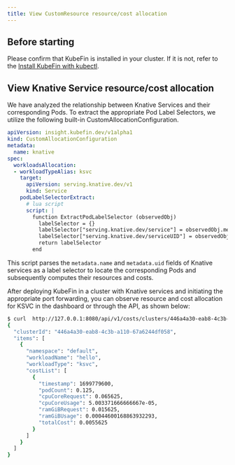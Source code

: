 ```yaml
---
title: View CustomResource resource/cost allocation
---
```



## Before starting

Please confirm that KubeFin is installed in your cluster. If it is not, refer to the [Install KubeFin with kubectl](../install.md).

## View Knative Service resource/cost allocation

We have analyzed the relationship between Knative Services and their corresponding Pods. To extract the appropriate Pod Label Selectors, we utilize the following built-in CustomAllocationConfiguration.

```yaml
apiVersion: insight.kubefin.dev/v1alpha1
kind: CustomAllocationConfiguration
metadata:
  name: knative
spec:
  workloadsAllocation:
  - workloadTypeAlias: ksvc
    target:
      apiVersion: serving.knative.dev/v1
      kind: Service
    podLabelSelectorExtract:
      # lua script
      script: |
        function ExtractPodLabelSelector (observedObj)
          labelSelector = {}
          labelSelector["serving.knative.dev/service"] = observedObj.metadata.name
          labelSelector["serving.knative.dev/serviceUID"] = observedObj.metadata.uid
          return labelSelector
        end
```

This script parses the `metadata.name` and `metadata.uid` fields of Knative services as a label selector to locate the corresponding Pods and subsequently computes their resources and costs.

After deploying KubeFin in a cluster with Knative services and initiating the appropriate port forwarding, you can observe resource and cost allocation for KSVC in the dashboard or through the API, as shown below:

```sh
$ curl  http://127.0.0.1:8080/api/v1/costs/clusters/446a4a30-eab8-4c3b-a110-67a6244df058/workload?aggregateBy=ksvc | jq .
{
  "clusterId": "446a4a30-eab8-4c3b-a110-67a6244df058",
  "items": [
    {
      "namespace": "default",
      "workloadName": "hello",
      "workloadType": "ksvc",
      "costList": [
        {
          "timestamp": 1699779600,
          "podCount": 0.125,
          "cpuCoreRequest": 0.065625,
          "cpuCoreUsage": 5.003371666666667e-05,
          "ramGiBRequest": 0.015625,
          "ramGiBUsage": 0.00044600168863932293,
          "totalCost": 0.0055625
        }
      ]
    }
  ]
}
```
